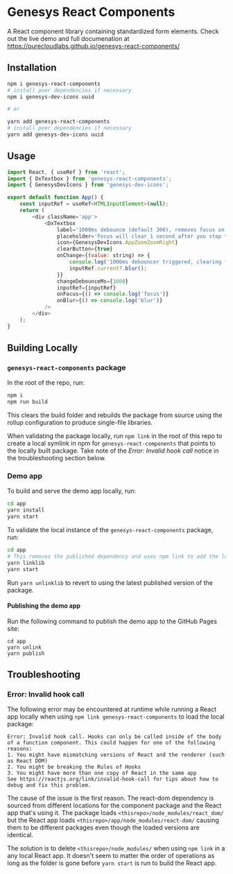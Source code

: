 # Genesys React Components

A React component library containing standardized form elements. Check out the live demo and full documenation at https://purecloudlabs.github.io/genesys-react-components/

## Installation

```sh
npm i genesys-react-components
# install peer dependencies if necessary
npm i genesys-dev-icons uuid

# or

yarn add genesys-react-components
# install peer dependencies if necessary
yarn add genesys-dev-icons uuid
```

## Usage

```js
import React, { useRef } from 'react';
import { DxTextbox } from 'genesys-react-components';
import { GenesysDevIcons } from 'genesys-dev-icons';

export default function App() {
	const inputRef = useRef<HTMLInputElement>(null);
	return (
		<div className='app'>
			<DxTextbox
				label='1000ms debounce (default 300), removes focus on value change via onChange callback'
				placeholder='Focus will clear 1 second after you stop typing'
				icon={GenesysDevIcons.AppZoomZoomRight}
				clearButton={true}
				onChange={(value: string) => {
					console.log('1000ms debouncer triggered, clearing focus', value);
					inputRef.current?.blur();
				}}
				changeDebounceMs={1000}
				inputRef={inputRef}
				onFocus={() => console.log('focus')}
				onBlur={() => console.log('blur')}
			/>
		</div>
	);
}
```

## Building Locally

### `genesys-react-components` package

In the root of the repo, run:

```sh
npm i
npm run build
```

This clears the build folder and rebuilds the package from source using the rollup configuration to produce single-file libraries.

When validating the package locally, run `npm link` in the root of this repo to create a local symlink in npm for `genesys-react-components` that points to the locally built package. Take note of the _Error: Invalid hook call_ notice in the troubleshooting section below.

### Demo app

To build and serve the demo app locally, run:

```sh
cd app
yarn install
yarn start
```

To validate the local instance of the `genesys-react-components` package, run:

```sh
cd app
# This removes the published dependency and uses npm link to add the local version
yarn linklib
yarn start
```

Run `yarn unlinklib` to revert to using the latest published version of the package.

#### Publishing the demo app

Run the following command to publish the demo app to the GitHub Pages site:

```
cd app
yarn unlink
yarn publish
```

## Troubleshooting

### Error: Invalid hook call

The following error may be encountered at runtime while running a React app locally when using `npm link genesys-react-components` to load the local package:

```
Error: Invalid hook call. Hooks can only be called inside of the body of a function component. This could happen for one of the following reasons:
1. You might have mismatching versions of React and the renderer (such as React DOM)
2. You might be breaking the Rules of Hooks
3. You might have more than one copy of React in the same app
See https://reactjs.org/link/invalid-hook-call for tips about how to debug and fix this problem.
```

The cause of the issue is the first reason. The react-dom dependency is sourced from different locations for the component package and the React app that's using it. The package loads `<thisrepo>/node_modules/react_dom/` but the React app loads `<thisrepo>/app/node_modules/react-dom/` causing them to be different packages even though the loaded versions are identical.

The solution is to delete `<thisrepo>/node_modules/` when using `npm link` in a any local React app. It doesn't seem to matter the order of operations as long as the folder is gone before `yarn start` is run to build the React app.
